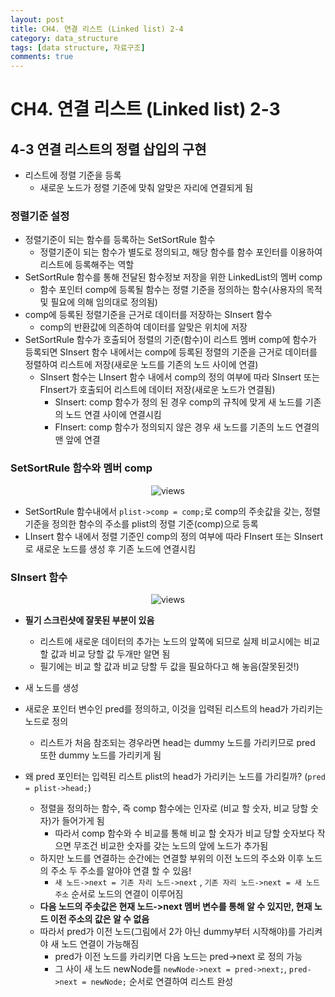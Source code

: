 ```yaml
---
layout: post
title: CH4. 연결 리스트 (Linked list) 2-4
category: data_structure
tags: [data structure, 자료구조]
comments: true
---
```


# CH4. 연결 리스트 (Linked list) 2-3

## 4-3 연결 리스트의 정렬 삽입의 구현
- 리스트에 정렬 기준을 등록
  - 새로운 노드가 정렬 기준에 맞춰 알맞은 자리에 연결되게 됨
  
### 정렬기준 설정
- 정렬기준이 되는 함수를 등록하는 SetSortRule 함수
  - 정렬기준이 되는 함수가 별도로 정의되고, 해당 함수를 함수 포인터를 이용하여 리스트에 등록해주는 역할
- SetSortRule 함수를 통해 전달된 함수정보 저장을 위한 LinkedList의 멤버 comp
  - 함수 포인터 comp에 등록될 함수는 정렬 기준을 정의하는 함수(사용자의 목적 및 필요에 의해 임의대로 정의됨)
- comp에 등록된 정렬기준을 근거로 데이터를 저장하는 SInsert 함수
  - comp의 반환값에 의존하여 데이터를 알맞은 위치에 저장
- SetSortRule 함수가 호출되어 정렬의 기준(함수)이 리스트 멤버 comp에 함수가 등록되면 SInsert 함수 내에서는 comp에 등록된 정렬의 기준을 근거로 데이터를 정렬하여 리스트에 저장(새로운 노드를 기존의 노드 사이에 연결)
  - SInsert 함수는 LInsert 함수 내에서 comp의 정의 여부에 따라 SInsert 또는 FInsert가 호출되어 리스트에 데이터 저장(새로운 노드가 연결됨)
    - SInsert: comp 함수가 정의 된 경우 comp의 규칙에 맞게 새 노드를 기존의 노드 연결 사이에 연결시킴
    - FInsert: comp 함수가 정의되지 않은 경우 새 노드를 기존의 노드 연결의 맨 앞에 연결

### SetSortRule 함수와 멤버 comp

<center>
<figure>
<img src="/assets/post_img/data_structure/2019-03-14data_structure/fig1.jpg" alt="views">
<figcaption> </figcaption>
</figure>
</center>

- SetSortRule 함수내에서 `plist->comp = comp;`로 comp의 주솟값을 갖는, 정렬 기준을 정의한 함수의 주소를 plist의 정렬 기준(comp)으로 등록
- LInsert 함수 내에서 정렬 기준인 comp의 정의 여부에 따라 FInsert 또는 SInsert로 새로운 노드를 생성 후 기존 노드에 연결시킴

### SInsert 함수

<center>
<figure>
<img src="/assets/post_img/data_structure/2019-03-14data_structure/fig2.jpg" alt="views">
<figcaption> </figcaption>
</figure>
</center>

- __필기 스크린샷에 잘못된 부분이 있음__
  - 리스트에 새로운 데이터의 추가는 노드의 앞쪽에 되므로 실제 비교시에는 비교 할 값과 비교 당할 값 두개만 알면 됨
  - 필기에는 비교 할 값과 비교 당할 두 값을 필요하다고 해 놓음(잘못된것!)
  
- 새 노드를 생성
- 새로운 포인터 변수인 pred를 정의하고, 이것을 입력된 리스트의 head가 가리키는 노드로 정의
  - 리스트가 처음 참조되는 경우라면 head는 dummy 노드를 가리키므로 pred 또한 dummy 노드를 가리키게 됨
- 왜 pred 포인터는 입력된 리스트 plist의 head가 가리키는 노드를 가리킬까? (`pred = plist->head;`)
  - 정렬을 정의하는 함수, 즉 comp 함수에는 인자로 (비교 할 숫자, 비교 당할 숫자)가 들어가게 됨
    - 따라서 comp 함수와 수 비교를 통해 비교 할 숫자가 비교 당할 숫자보다 작으면 무조건 비교한 숫자를 갖는 노드의 앞에 노드가 추가됨
  - 하지만 노드를 연결하는 순간에는 연결할 부위의 이전 노드의 주소와 이후 노드의 주소 두 주소를 알아야 연결 할 수 있음!
    - `새 노드->next = 기존 자리 노드->next` , `기존 자리 노드->next = 새 노드 주소` 순서로 노드의 연결이 이루어짐
  - __다음 노드의 주솟값은 현재 노드->next 멤버 변수를 통해 알 수 있지만, 현재 노드 이전 주소의 값은 알 수 없음__
  - 따라서 pred가 이전 노드(그림에서 2가 아닌 dummy부터 시작해야)를 가리켜야 새 노드 연결이 가능해짐
    - pred가 이전 노드를 카리키면 다음 노드는 pred->next 로 정의 가능
    - 그 사이 새 노드 newNode를 `newNode->next = pred->next;`, `pred->next = newNode;` 순서로 연결하여 리스트 완성
